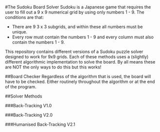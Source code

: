 #The Sudoku Board Solver
Sudoku is a Japanese game that requires the user to fill out a 9 x 9 numerical grid by using only numbers 1 - 9. The conditions are that:
* There are 9 3 x 3 subgrids, and within these all numbers must be unique.
* Every row must contain the numbers 1 - 9 and every column must also contain the numbers 1 - 9.

This repository contains different versions of a Sudoku puzzle solver designed to work for 9x9 grids. Each of these methods uses a (slightly) different algorithmic implementation to solve the board. By all means these are NOT the only ways to do this but this works!

##Board Checker
Regardless of the algorithm that is used, the board will have to be checked. Either routinely throughout the algorithm or at the end of the program.  

##Solver Methods

###Back-Tracking V1.0

###Back-Tracking V2.0

###Humanised Back-Tracking V2.1




